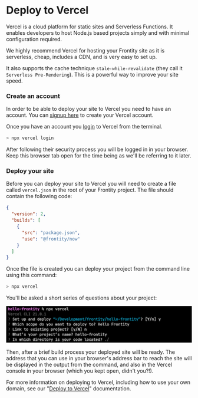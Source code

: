 # Deploy to Vercel

Vercel is a cloud platform for static sites and Serverless Functions. It enables developers to host Node.js based projects simply and with minimal configuration required.

We highly recommend Vercel for hosting your Frontity site as it is serverless, cheap, includes a CDN, and is very easy to set up.

It also supports the cache technique `stale-while-revalidate` (they call it `Serverless Pre-Rendering`). This is a powerful way to improve your site speed.

### Create an account

In order to be able to deploy your site to Vercel you need to have an account. You can [signup here](https://vercel.com/signup) to create your Vercel account.

Once you have an account you [login](https://vercel.com/docs/cli#commands/login) to Vercel from the terminal.

```bash
> npx vercel login
```

After following their security process you will be logged in in your browser. Keep this browser tab open for the time being as we'll be referring to it later.

### Deploy your site

Before you can deploy your site to Vercel you will need to create a file called `vercel.json` in the root of your Frontity project. The file should contain the following code:

```json
{
  "version": 2,
  "builds": [
    {
      "src": "package.json",
      "use": "@frontity/now"
    }
  ]
}
```

Once the file is created you can deploy your project from the command line using this command:

```bash
> npx vercel
```

You'll be asked a short series of questions about your project:

<p>
  <img alt="Deploying to Vercel" src="../assets/part8img1.png" width="659">
</p>

Then, after a brief build process your deployed site will be ready. The address that you can use in your browser's address bar to reach the site will be displayed in the output from the command, and also in the Vercel console in your browser (which you kept open, didn't you?!).

For more information on deploying to Vercel, including how to use your own domain, see our "[Deploy to Vercel](https://docs.frontity.org/deployment)" documentation.
